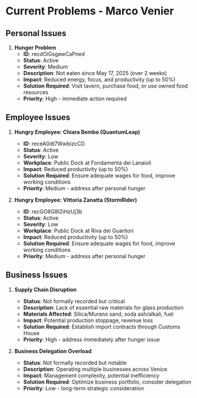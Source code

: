 # Current Problems - Marco Venier

## Personal Issues
1. **Hunger Problem**
   - **ID**: recdOiGsgewCaPned
   - **Status**: Active
   - **Severity**: Medium
   - **Description**: Not eaten since May 17, 2025 (over 2 weeks)
   - **Impact**: Reduced energy, focus, and productivity (up to 50%)
   - **Solution Required**: Visit tavern, purchase food, or use owned food resources
   - **Priority**: High - immediate action required

## Employee Issues
1. **Hungry Employee: Chiara Bembo (QuantumLeap)**
   - **ID**: receA0dt7WwbizcCD
   - **Status**: Active
   - **Severity**: Low
   - **Workplace**: Public Dock at Fondamenta dei Lanaioli
   - **Impact**: Reduced productivity (up to 50%)
   - **Solution Required**: Ensure adequate wages for food, improve working conditions
   - **Priority**: Medium - address after personal hunger

2. **Hungry Employee: Vittoria Zanatta (StormRider)**
   - **ID**: recGO6G8I2iHzUj3b
   - **Status**: Active
   - **Severity**: Low
   - **Workplace**: Public Dock at Riva dei Guaritori
   - **Impact**: Reduced productivity (up to 50%)
   - **Solution Required**: Ensure adequate wages for food, improve working conditions
   - **Priority**: Medium - address after personal hunger

## Business Issues
1. **Supply Chain Disruption**
   - **Status**: Not formally recorded but critical
   - **Description**: Lack of essential raw materials for glass production
   - **Materials Affected**: Silica/Murano sand, soda ash/alkali, fuel
   - **Impact**: Potential production stoppage, revenue loss
   - **Solution Required**: Establish import contracts through Customs House
   - **Priority**: High - address immediately after hunger issue

2. **Business Delegation Overload**
   - **Status**: Not formally recorded but notable
   - **Description**: Operating multiple businesses across Venice
   - **Impact**: Management complexity, potential inefficiency
   - **Solution Required**: Optimize business portfolio, consider delegation
   - **Priority**: Low - long-term strategic consideration
